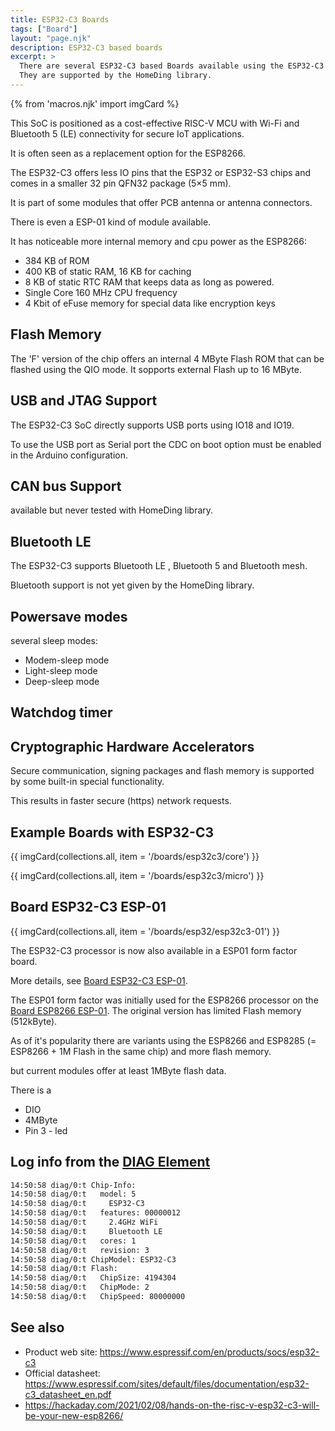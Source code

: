 ```yaml
---
title: ESP32-C3 Boards
tags: ["Board"]
layout: "page.njk"
description: ESP32-C3 based boards
excerpt: >
  There are several ESP32-C3 based Boards available using the ESP32-C3 chip.
  They are supported by the HomeDing library.
---
```


{% from 'macros.njk' import imgCard %}

This SoC is positioned as a cost-effective RISC-V MCU with Wi-Fi and Bluetooth 5 (LE) connectivity
for secure IoT applications.

It is often seen as a replacement option for the ESP8266.

The ESP32-C3 offers less IO pins that the ESP32 or ESP32-S3 chips and comes in a smaller
32 pin QFN32 package (5×5 mm).

<!-- The ESP32-C3 also can be fond in a (4×4 mm) package . -->

It is part of some modules that offer PCB antenna or antenna connectors.

There is even a ESP-01 kind of module available.

It has noticeable more internal memory and cpu power as the ESP8266:

* 384 KB of ROM
* 400 KB of static RAM, 16 KB for caching
* 8 KB of static RTC RAM that keeps data as long as powered.
* Single Core 160 MHz CPU frequency
* 4 Kbit of eFuse memory for special data like encryption keys


## Flash Memory

The 'F' version of the chip offers an internal 4 MByte Flash ROM that can be flashed using the QIO mode. It sopports external Flash up to 16 MByte.


## USB and JTAG Support

The ESP32-C3 SoC directly supports USB ports using IO18 and IO19.

To use the USB port as Serial port the CDC on boot option must be enabled in the Arduino configuration.


## CAN bus Support

available but never tested with HomeDing library.


## Bluetooth LE

The ESP32-C3 supports Bluetooth LE , Bluetooth 5 and Bluetooth mesh.

Bluetooth support is not yet given by the HomeDing library.


## Powersave modes

several sleep modes:

* Modem-sleep mode
* Light-sleep mode
* Deep-sleep mode


## Watchdog timer


## Cryptographic Hardware Accelerators

Secure communication, signing packages and flash memory is supported by some built-in special functionality.

This results in faster secure (https) network requests.


## Example Boards with ESP32-C3

{{ imgCard(collections.all, item = '/boards/esp32c3/core') }}

{{ imgCard(collections.all, item = '/boards/esp32c3/micro') }}


## Board ESP32-C3 ESP-01

{{ imgCard(collections.all, item = '/boards/esp32/esp32c3-01') }}

The ESP32-C3 processor is now also available in a ESP01 form factor board.

More details, see [Board ESP32-C3 ESP-01](/boards/esp32/esp32c3-01.md).

The ESP01 form factor was initially used for the ESP8266 processor on the [Board ESP8266 ESP-01](/boards/esp01.md).
The original version has limited Flash memory (512kByte).

As of it's popularity there are variants using the ESP8266 and ESP8285 (= ESP8266 + 1M Flash in the same chip)
and more flash memory.


 but current modules offer at least 1MByte flash data.



There is a 


* DIO
* 4MByte
* Pin 3 - led

## Log info from the [DIAG Element](/elements/diag.md)

``` txt
14:50:58 diag/0:t Chip-Info:
14:50:58 diag/0:t   model: 5
14:50:58 diag/0:t     ESP32-C3
14:50:58 diag/0:t   features: 00000012
14:50:58 diag/0:t     2.4GHz WiFi
14:50:58 diag/0:t     Bluetooth LE
14:50:58 diag/0:t   cores: 1
14:50:58 diag/0:t   revision: 3
14:50:58 diag/0:t ChipModel: ESP32-C3
14:50:58 diag/0:t Flash:
14:50:58 diag/0:t   ChipSize: 4194304
14:50:58 diag/0:t   ChipMode: 2
14:50:58 diag/0:t   ChipSpeed: 80000000
```


## See also

* Product web site: <https://www.espressif.com/en/products/socs/esp32-c3>
* Official datasheet: <https://www.espressif.com/sites/default/files/documentation/esp32-c3_datasheet_en.pdf>
* <https://hackaday.com/2021/02/08/hands-on-the-risc-v-esp32-c3-will-be-your-new-esp8266/>
